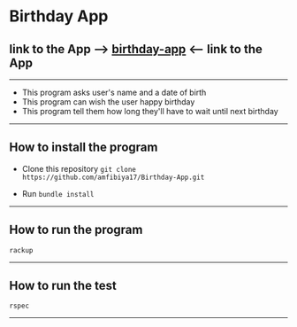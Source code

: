 # Birthday App

## link to the App --> [birthday-app](https://birth-day-app.herokuapp.com/) <-- link to the App
---

- This program asks user's name and a date of birth
- This program can wish the user happy birthday
- This program tell them how long they'll have to wait until next birthday

---

## How to install the program

- Clone this repository `git clone https://github.com/amfibiya17/Birthday-App.git`

- Run `bundle install`

---

## How to run the program

```shell
rackup
```

---

## How to run the test

```shell
rspec
```

---
